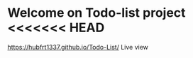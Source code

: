 Welcome on Todo-list project
<<<<<<< HEAD
=======

https://hubfrt1337.github.io/Todo-List/  Live view

